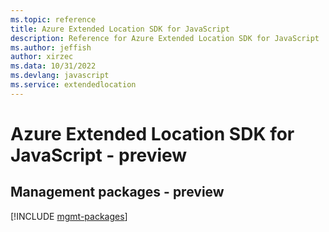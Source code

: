 ```yaml
---
ms.topic: reference
title: Azure Extended Location SDK for JavaScript
description: Reference for Azure Extended Location SDK for JavaScript
ms.author: jeffish
author: xirzec
ms.data: 10/31/2022
ms.devlang: javascript
ms.service: extendedlocation
---
```

# Azure Extended Location SDK for JavaScript - preview

## Management packages - preview
[!INCLUDE [mgmt-packages](extended-location-mgmt-index.md)]